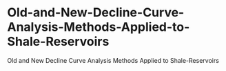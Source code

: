 # Old-and-New-Decline-Curve-Analysis-Methods-Applied-to-Shale-Reservoirs
Old and New Decline Curve Analysis Methods Applied to Shale-Reservoirs
